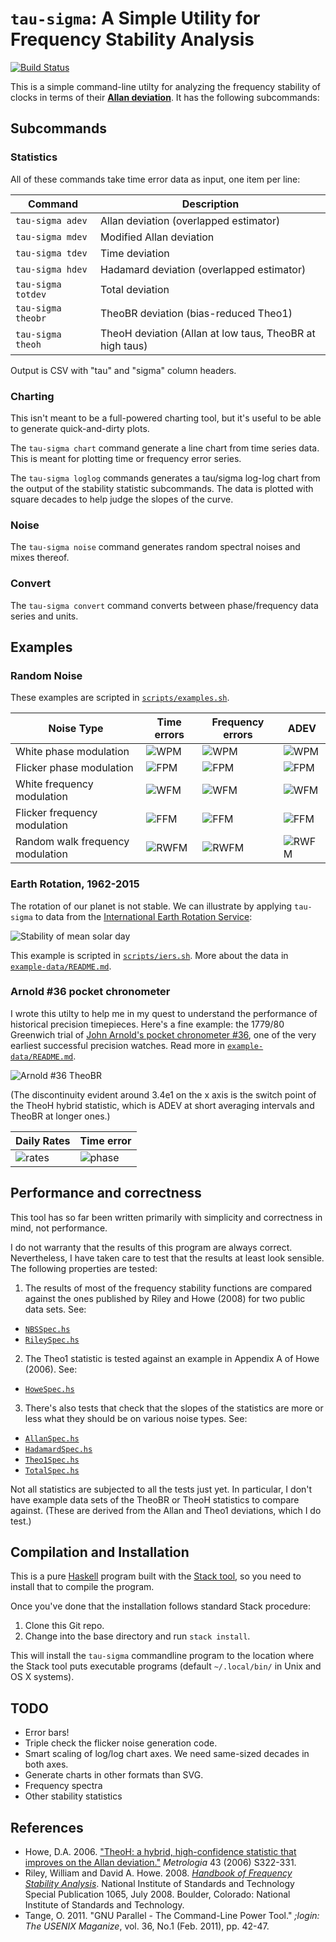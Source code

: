 # `tau-sigma`: A Simple Utility for Frequency Stability Analysis

[![Build Status](https://travis-ci.org/sacundim/tau-sigma.svg?branch=master)](https://travis-ci.org/sacundim/tau-sigma)

This is a simple command-line utilty for analyzing the frequency
stability of clocks in terms of their
[**Allan deviation**](http://en.wikipedia.org/wiki/Allan_variance).
It has the following subcommands:

## Subcommands

### Statistics

All of these commands take time error data as input, one item per line:

Command            | Description
-------------------|---------------------------------------------------------
`tau-sigma adev`   | Allan deviation (overlapped estimator)
`tau-sigma mdev`   | Modified Allan deviation
`tau-sigma tdev`   | Time deviation
`tau-sigma hdev`   | Hadamard deviation (overlapped estimator)
`tau-sigma totdev` | Total deviation
`tau-sigma theobr` | TheoBR deviation (bias-reduced Theo1)
`tau-sigma theoh`  | TheoH deviation (Allan at low taus, TheoBR at high taus)

Output is CSV with "tau" and "sigma" column headers.


### Charting

This isn't meant to be a full-powered charting tool, but it's useful
to be able to generate quick-and-dirty plots.

The `tau-sigma chart` command generate a line chart from time series
data.  This is meant for plotting time or frequency error series.

The `tau-sigma loglog` commands generates a tau/sigma log-log chart
from the output of the stability statistic subcommands.  The data is
plotted with square decades to help judge the slopes of the curve.


### Noise

The `tau-sigma noise` command generates random spectral noises and
mixes thereof.


### Convert

The `tau-sigma convert` command converts between phase/frequency data
series and units.


## Examples

### Random Noise

These examples are scripted in [`scripts/examples.sh`](scripts/examples.sh).

Noise Type                       | Time errors                    | Frequency errors                   | ADEV
---------------------------------|--------------------------------|------------------------------------|------------------------------
White phase modulation           | ![WPM](images/wpm_phase.png)   | ![WPM](images/wpm_frequency.png)   | ![WPM](images/wpm_adev.png)
Flicker phase modulation         | ![FPM](images/fpm_phase.png)   | ![FPM](images/fpm_frequency.png)   | ![FPM](images/fpm_adev.png)
White frequency modulation       | ![WFM](images/wfm_phase.png)   | ![WFM](images/wfm_frequency.png)   | ![WFM](images/wfm_adev.png)
Flicker frequency modulation     | ![FFM](images/ffm_phase.png)   | ![FFM](images/ffm_frequency.png)   | ![FFM](images/ffm_adev.png)
Random walk frequency modulation | ![RWFM](images/rwfm_phase.png) | ![RWFM](images/rwfm_frequency.png) | ![RWFM](images/rwfm_adev.png)



### Earth Rotation, 1962-2015

The rotation of our planet is not stable.  We can illustrate by
applying `tau-sigma` to data from the
[International Earth Rotation Service](http://www.iers.org/IERS/EN/Home/home_node.html):

![Stability of mean solar day](images/earth-1960-2015.png)

This example is scripted in [`scripts/iers.sh`](scripts/iers.sh).  More
about the data in [`example-data/README.md`](example-data/README.md).


### Arnold #36 pocket chronometer

I wrote this utilty to help me in my quest to understand the
performance of historical precision timepieces.  Here's a fine
example: the 1779/80 Greenwich trial of
[John Arnold's pocket chronometer #36](http://collections.rmg.co.uk/collections/objects/207131.html),
one of the very earliest successful precision watches.  Read more in
[`example-data/README.md`](example-data/README.md).

![Arnold #36 TheoBR](images/arnold36_theoh.png)

(The discontinuity evident around 3.4e1 on the x axis is the switch point of the TheoH hybrid statistic, which is ADEV at short averaging intervals and TheoBR at longer ones.)

Daily Rates                             | Time error                         
----------------------------------------|------------------------------------
![rates](images/arnold36_frequency.png) | ![phase](images/arnold36_phase.png)


## Performance and correctness

This tool has so far been written primarily with simplicity and
correctness in mind, not performance.

I do not warranty that the results of this program are always correct.
Nevertheless, I have taken care to test that the results at least look
sensible.  The following properties are tested:

1. The results of most of the frequency stability functions are
   compared against the ones published by Riley and Howe (2008) for
   two public data sets.  See:
  * [`NBSSpec.hs`](test/TauSigma/Statistics/NBSSpec.hs)
  * [`RileySpec.hs`](test/TauSigma/Statistics/RileySpec.hs)
2. The Theo1 statistic is tested against an example in Appendix A of
   Howe (2006).  See:
  * [`HoweSpec.hs`](test/TauSigma/Statistics/HoweSpec.hs)
3. There's also tests that check that the slopes of the statistics
   are more or less what they should be on various noise types.   See:
  * [`AllanSpec.hs`](test/TauSigma/Statistics/AllanSpec.hs)
  * [`HadamardSpec.hs`](test/TauSigma/Statistics/HadamardSpec.hs)
  * [`Theo1Spec.hs`](test/TauSigma/Statistics/Theo1Spec.hs)
  * [`TotalSpec.hs`](test/TauSigma/Statistics/TotalSpec.hs)

Not all statistics are subjected to all the tests just yet.  In
particular, I don't have example data sets of the TheoBR or TheoH
statistics to compare against.  (These are derived from the Allan and
Theo1 deviations, which I do test.)


## Compilation and Installation

This is a pure [Haskell](https://www.haskell.org/) program built with
the [Stack tool](http://haskellstack.org/), so you need to install
that to compile the program.

Once you've done that the installation follows standard Stack procedure:

1. Clone this Git repo.
2. Change into the base directory and run `stack install`.

This will install the `tau-sigma` commandline program to the location
where the Stack tool puts executable programs (default `~/.local/bin/`
in Unix and OS X systems).


## TODO

* Error bars!
* Triple check the flicker noise generation code.
* Smart scaling of log/log chart axes.  We need same-sized decades in
  both axes.
* Generate charts in other formats than SVG.
* Frequency spectra
* Other stability statistics


## References

* Howe, D.A. 2006.
  ["TheoH: a hybrid, high-confidence statistic that improves on the Allan deviation."](http://www.tf.nist.gov/timefreq/general/pdf/2109.pdf)
  *Metrologia* 43 (2006) S322-331.
* Riley, William and David A. Howe.  2008.
  [*Handbook of Frequency Stability Analysis*](http://tf.nist.gov/general/pdf/2220.pdf).
  National Institute of Standards and Technology Special Publication
  1065, July 2008. Boulder, Colorado: National Institute of Standards
  and Technology.
* Tange, O.  2011.  "GNU Parallel - The Command-Line Power Tool."
  *;login: The USENIX Maganize*, vol. 36, No.1 (Feb. 2011), pp. 42-47.
